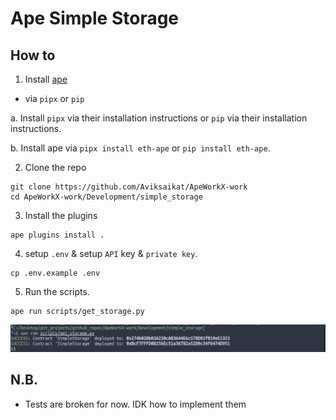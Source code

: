 # Ape Simple Storage

## How to

1. Install [ape](https://github.com/ApeWorX/ape)

- via `pipx` or `pip`

a. Install `pipx` via their installation instructions or `pip` via their installation instructions.

b. Install ape via `pipx install eth-ape` or `pip install eth-ape`.

2. Clone the repo

```
git clone https://github.com/Aviksaikat/ApeWorkX-work
cd ApeWorkX-work/Development/simple_storage
```

3. Install the plugins

```
ape plugins install .
```

4. setup `.env` & setup `API` key & `private key`.

```
cp .env.example .env
```

5. Run the scripts.

```
ape run scripts/get_storage.py
```

![](media/st.png)



## N.B. 
- Tests are broken for now. IDK how to implement them